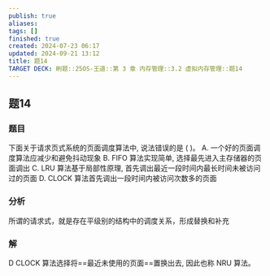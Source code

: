 ```yaml
---
publish: true
aliases: 
tags: []
finished: true
created: 2024-07-23 06:17
updated: 2024-09-21 13:12
title: 题14
TARGET DECK: 刷题::25OS-王道::第 3 章 内存管理::3.2 虚拟内存管理::题14
---
```


## 题14
### 题目
下面关于请求页式系统的页面调度算法中, 说法错误的是 ( )。
A. 一个好的页面调度算法应减少和避免抖动现象
B. FIFO 算法实现简单, 选择最先进入主存储器的页面调出
C. LRU 算法基于局部性原理, 首先调出最近一段时间内最长时间未被访问过的页面
D. CLOCK 算法首先调出一段时间内被访问次数多的页面
### 分析
所谓的请求式，就是存在平级别的结构中的调度关系，形成替换和补充
### 解
D
CLOCK 算法选择将==最近未使用的页面==置换出去, 因此也称 NRU 算法。
<!--ID: 1724147520401-->

